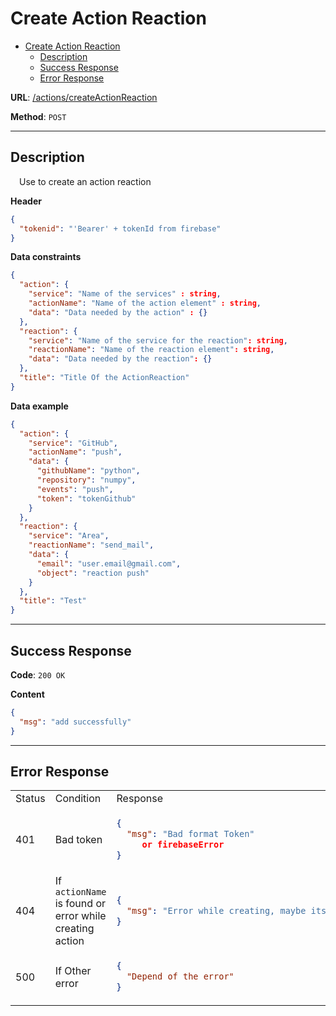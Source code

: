 # Create Action Reaction

- [Create Action Reaction](#create-Action-Reaction)
    - [Description](#description)
    - [Success Response](#success-response)
    - [Error Response](#error-response)

**URL**: [/actions/createActionReaction]()

**Method**: `POST`

---

## Description

&emsp;Use to create an action reaction

**Header**

```json
{
  "tokenid": "'Bearer' + tokenId from firebase"
}
```

**Data constraints**

```json
{
  "action": {
    "service": "Name of the services" : string,
    "actionName": "Name of the action element" : string,
    "data": "Data needed by the action" : {}
  },
  "reaction": {
    "service": "Name of the service for the reaction": string,
    "reactionName": "Name of the reaction element": string,
    "data": "Data needed by the reaction": {}
  },
  "title": "Title Of the ActionReaction"
}
```

**Data example**

```json
{
  "action": {
    "service": "GitHub",
    "actionName": "push",
    "data": {
      "githubName": "python",
      "repository": "numpy",
      "events": "push",
      "token": "tokenGithub"
    }
  },
  "reaction": {
    "service": "Area",
    "reactionName": "send_mail",
    "data": {
      "email": "user.email@gmail.com",
      "object": "reaction push"
    }
  },
  "title": "Test"
}
```

---

## Success Response

**Code**: `200 OK`

**Content**

```json
{
  "msg": "add successfully"
}
```

---

## Error Response

<table>
<tr>
<td> Status </td> <td> Condition </td> <td> Response </td>
</tr>

<tr>
<td> 401 </td>
<td>Bad token</td>
<td>

```json
{
  "msg": "Bad format Token"
     or firebaseError
}
```

</td>
</tr>

<tr>
<td> 404 </td>
<td>If <code>actionName</code> is found or error while creating action </td>
<td>

```json
{
  "msg": "Error while creating, maybe its an unknown actionName or internal server error"
}
```

</td>
</tr>
<tr>
<td> 500 </td>
<td>If Other error </td>
<td>

```json
{
  "Depend of the error"
}
```

</td>
</tr>
</table>
